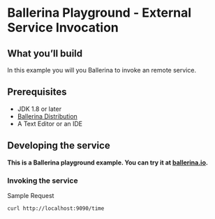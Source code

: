 # Ballerina Playground - External Service Invocation 
 
 
 ## <a name="what-you-build"></a> What you’ll build 
 
 In this example you will you Ballerina to invoke an remote service. 
  
 ## <a name="pre-req"></a> Prerequisites
 - JDK 1.8 or later
 - [Ballerina Distribution](https://github.com/ballerina-lang/ballerina/blob/master/docs/quick-tour.md)
 - A Text Editor or an IDE 
 
 ## <a name="developing-service"></a> Developing the service 
 
 **This is a Ballerina playground example. You can try it at  [ballerina.io](https://ballerina.io).**


 
 ### <a name="invoking"></a> Invoking the service
   
 Sample Request 
   ```
  curl http://localhost:9090/time
  
   ```